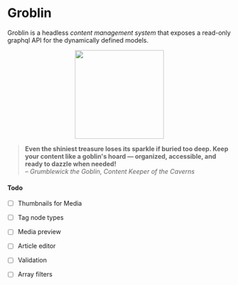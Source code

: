 # Groblin 

Groblin is a headless *content management system* that exposes a read-only graphql API for the dynamically defined models.

<p align="center">
    <img src="https://mindmine-v2.s3.eu-north-1.amazonaws.com/images/gnome.png" width="200">
</p>

<blockquote>
<strong>Even the shiniest treasure loses its sparkle if buried too deep. Keep your content like a goblin's hoard — organized, accessible, and ready to dazzle when needed!</strong><br/><i>– Grumblewick the Goblin, Content Keeper of the Caverns</i>
</blockquote>

#### Todo
- [ ] Thumbnails for Media
- [ ] Tag node types
- [ ] Media preview
- [ ] Article editor
- [ ] Validation
- [ ] Array filters

